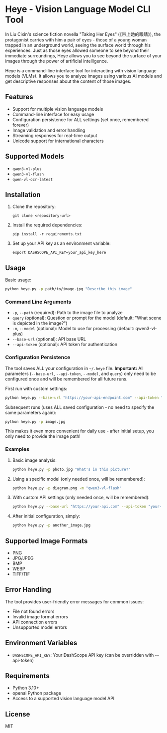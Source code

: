 # Heye - Vision Language Model CLI Tool

In Liu Cixin's science fiction novella "Taking Her Eyes" (《带上她的眼睛》), the protagonist carries with him a pair of eyes - those of a young woman trapped in an underground world, seeing the surface world through his experiences. Just as those eyes allowed someone to see beyond their immediate surroundings, Heye allows you to see beyond the surface of your images through the power of artificial intelligence.

Heye is a command-line interface tool for interacting with vision language models (VLMs). It allows you to analyze images using various AI models and get descriptive responses about the content of those images.

## Features

- Support for multiple vision language models
- Command-line interface for easy usage
- Configuration persistence for ALL settings (set once, remembered forever)
- Image validation and error handling
- Streaming responses for real-time output
- Unicode support for international characters

## Supported Models

- `qwen3-vl-plus`
- `qwen3-vl-flash`
- `qwen-vl-ocr-latest`

## Installation

1. Clone the repository:
   ```
   git clone <repository-url>
   ```

2. Install the required dependencies:
   ```
   pip install -r requirements.txt
   ```

3. Set up your API key as an environment variable:
   ```
   export DASHSCOPE_API_KEY=your_api_key_here
   ```

## Usage

Basic usage:
```bash
python heye.py -p path/to/image.jpg "Describe this image"
```

### Command Line Arguments

- `-p`, `--path` (required): Path to the image file to analyze
- `query` (optional): Question or prompt for the model (default: "What scene is depicted in the image?")
- `-m`, `--model` (optional): Model to use for processing (default: qwen3-vl-plus)
- `--base-url` (optional): API base URL
- `--api-token` (optional): API token for authentication

### Configuration Persistence

The tool saves ALL your configuration in `~/.heye` file. **Important:** All parameters (`--base-url`, `--api-token`, `--model`, and `query`) only need to be configured once and will be remembered for all future runs.

First run with custom settings:
```bash
python heye.py --base-url "https://your-api-endpoint.com" --api-token "your-token" -m "qwen3-vl-plus" -p image.jpg "Describe this image in detail"
```

Subsequent runs (uses ALL saved configuration - no need to specify the same parameters again):
```bash
python heye.py -p image.jpg
```

This makes it even more convenient for daily use - after initial setup, you only need to provide the image path!

### Examples

1. Basic image analysis:
   ```bash
   python heye.py -p photo.jpg "What's in this picture?"
   ```

2. Using a specific model (only needed once, will be remembered):
   ```bash
   python heye.py -p diagram.png -m "qwen3-vl-flash"
   ```

3. With custom API settings (only needed once, will be remembered):
   ```bash
   python heye.py --base-url "https://your-api.com" --api-token "your-token" -p chart.jpg
   ```

4. After initial configuration, simply:
   ```bash
   python heye.py -p another_image.jpg
   ```

## Supported Image Formats

- PNG
- JPG/JPEG
- BMP
- WEBP
- TIFF/TIF

## Error Handling

The tool provides user-friendly error messages for common issues:
- File not found errors
- Invalid image format errors
- API connection errors
- Unsupported model errors

## Environment Variables

- `DASHSCOPE_API_KEY`: Your DashScope API key (can be overridden with --api-token)

## Requirements

- Python 3.10+
- openai Python package
- Access to a supported vision language model API

## License

MIT